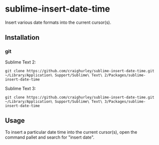 sublime-insert-date-time
=====================

Insert various date formats into the current cursor(s).

## Installation
### git

Sublime Text 2:

    git clone https://github.com/craighurley/sublime-insert-date-time.git
    ~/Library/Application\ Support/Sublime\ Text\ 2/Packages/sublime-insert-date-time

Sublime Text 3:

    git clone https://github.com/craighurley/sublime-insert-date-time.git
    ~/Library/Application\ Support/Sublime\ Text\ 3/Packages/sublime-insert-date-time

## Usage
To insert a particular date time into the current cursor(s), open the command pallet and search for "insert date".
